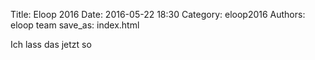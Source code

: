 Title: Eloop 2016
Date: 2016-05-22 18:30
Category: eloop2016
Authors: eloop team
save_as: index.html

Ich lass das jetzt so
